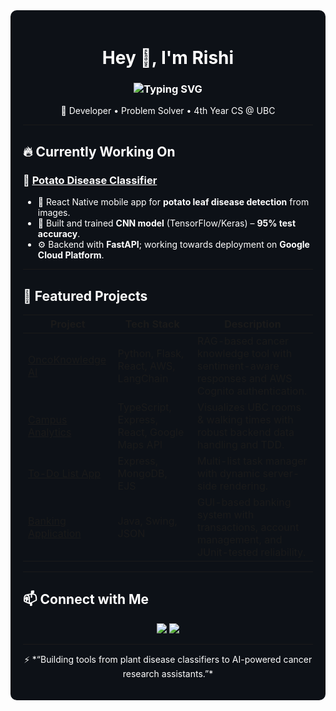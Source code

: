<div style="background-color:#0d1117; padding:20px; border-radius:10px; color:white;">

<!-- Profile Header -->
<h1 align="center">
  Hey 👋, I'm Rishi  
</h1>

<h3 align="center">
  <img src="https://readme-typing-svg.demolab.com?font=Fira+Code&pause=1000&center=true&vCenter=true&width=500&lines=Full-Stack+Developer" alt="Typing SVG" />
</h3>

<p align="center">
  🚀 Developer • Problem Solver • 4th Year CS @ UBC  
</p>

---

## 🔥 Currently Working On
### 🥔 <a href="https://github.com/Rocky779/PotatoDisease" style="color:white;">Potato Disease Classifier</a>
- 📱 React Native mobile app for **potato leaf disease detection** from images.
- 🧠 Built and trained **CNN model** (TensorFlow/Keras) – **95% test accuracy**.
- ⚙️ Backend with **FastAPI**; working towards deployment on **Google Cloud Platform**.

---

## 📌 Featured Projects

| Project | Tech Stack | Description |
|---------|-----------|-------------|
| [OncoKnowledge AI](https://github.com/Rocky779/OncoKnowledgeAI) | Python, Flask, React, AWS, LangChain | RAG-based cancer knowledge tool with sentiment-aware responses and AWS Cognito authentication. |
| [Campus Analytics](https://github.com/Rocky779/Campus-Analytics) | TypeScript, Express, React, Google Maps API | Visualizes UBC rooms & walking times with robust backend data handling and TDD. |
| [To-Do List App](https://github.com/Rocky779/To-Do-List) | Express, MongoDB, EJS | Multi-list task manager with dynamic server-side rendering. |
| [Banking Application](https://github.com/Rocky779/Banking-Application) | Java, Swing, JSON | GUI-based banking system with transactions, account management, and JUnit-tested reliability. |

---

## 📫 Connect with Me
<p align="center">
  <a href="mailto:rsa27777@gmail.com"><img src="https://img.shields.io/badge/Email-D14836?style=for-the-badge&logo=gmail&logoColor=white"/></a>
  <a href="https://github.com/Rocky779"><img src="https://img.shields.io/badge/GitHub-000000?style=for-the-badge&logo=github&logoColor=white"/></a>
</p>

---

<p align="center">
  ⚡ *“Building tools from plant disease classifiers to AI-powered cancer research assistants.”*
</p>

</div>
